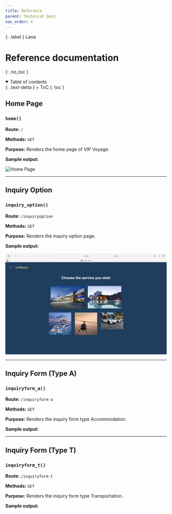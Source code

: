```yaml
---
title: Reference
parent: Technical Docs
nav_order: 4
---
```


{: .label }
Lana

# Reference documentation
{: .no_toc }

<details open markdown="block">
{: .text-delta }
<summary>Table of contents</summary>
+ ToC
{: toc }
</details> 

## Home Page

### `home()`

**Route:** `/`

**Methods:** `GET`

**Purpose:** Renders the home page of VIP Voyage.

**Sample output:**

![Home Page](../assets/images/Home-Page.png)

---

## Inquiry Option

### `inquiry_option()`

**Route:** `/inquiryoption`

**Methods:** `GET`

**Purpose:** Renders the inquiry option page.

**Sample output:**

![Inquiry Option Page](../assets/images/InquiryOption-Page.png)

---

## Inquiry Form (Type A)

### `inquiryform_a()`

**Route:** `/inquiryform-a`

**Methods:** `GET`

**Purpose:** Renders the inquiry form type Accommodation.

**Sample output:**



---

## Inquiry Form (Type T)

### `inquiryform_t()`

**Route:** `/inquiryform-t`

**Methods:** `GET`

**Purpose:** Renders the inquiry form type Transportation.

**Sample output:**
